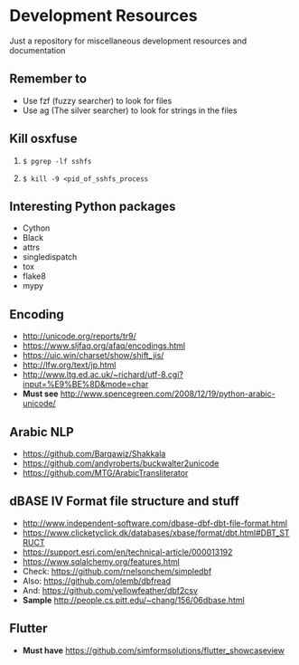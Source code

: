 # Development Resources
Just a repository for miscellaneous development resources and documentation

## Remember to
- Use fzf (fuzzy searcher) to look for files
- Use ag (The silver searcher) to look for strings in the files

## Kill osxfuse

1. `$ pgrep -lf sshfs`

1. `$ kill -9 <pid_of_sshfs_process`

## Interesting Python packages

- Cython
- Black
- attrs
- singledispatch
- tox
- flake8
- mypy

## Encoding

- http://unicode.org/reports/tr9/
- https://www.sljfaq.org/afaq/encodings.html
- https://uic.win/charset/show/shift_jis/
- http://lfw.org/text/jp.html
- http://www.ltg.ed.ac.uk/~richard/utf-8.cgi?input=%E9%BE%8D&mode=char
- **Must see** http://www.spencegreen.com/2008/12/19/python-arabic-unicode/

## Arabic NLP
- https://github.com/Barqawiz/Shakkala
- https://github.com/andyroberts/buckwalter2unicode
- https://github.com/MTG/ArabicTransliterator

## dBASE IV Format file structure and stuff
- http://www.independent-software.com/dbase-dbf-dbt-file-format.html
- https://www.clicketyclick.dk/databases/xbase/format/dbt.html#DBT_STRUCT
- https://support.esri.com/en/technical-article/000013192
- https://www.sqlalchemy.org/features.html
- Check: https://github.com/rnelsonchem/simpledbf
- Also: https://github.com/olemb/dbfread
- And: https://github.com/yellowfeather/dbf2csv
- **Sample** http://people.cs.pitt.edu/~chang/156/06dbase.html

## Flutter
- **Must have** https://github.com/simformsolutions/flutter_showcaseview


